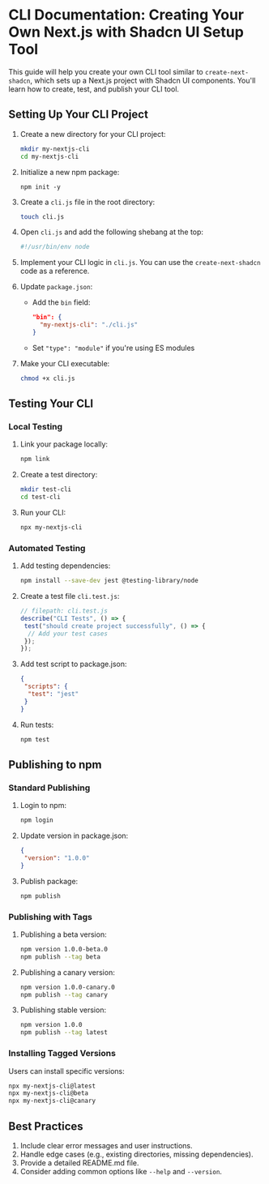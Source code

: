 # CLI Documentation: Creating Your Own Next.js with Shadcn UI Setup Tool

This guide will help you create your own CLI tool similar to `create-next-shadcn`, which sets up a Next.js project with Shadcn UI components. You'll learn how to create, test, and publish your CLI tool.

## Setting Up Your CLI Project

1. Create a new directory for your CLI project:

   ```sh
   mkdir my-nextjs-cli
   cd my-nextjs-cli
   ```

2. Initialize a new npm package:

   ```node
   npm init -y
   ```

3. Create a `cli.js` file in the root directory:

   ```sh
   touch cli.js
   ```

4. Open `cli.js` and add the following shebang at the top:

   ```javascript
   #!/usr/bin/env node
   ```

5. Implement your CLI logic in `cli.js`. You can use the `create-next-shadcn` code as a reference.

6. Update `package.json`:

   - Add the `bin` field:

     ```json
     "bin": {
       "my-nextjs-cli": "./cli.js"
     }
     ```

   - Set `"type": "module"` if you're using ES modules

7. Make your CLI executable:

   ```sh
   chmod +x cli.js
   ```

## Testing Your CLI

### Local Testing

1. Link your package locally:

   ```sh
   npm link
   ```

2. Create a test directory:

   ```sh
   mkdir test-cli
   cd test-cli
   ```

3. Run your CLI:

   ```sh
   npx my-nextjs-cli
   ```

### Automated Testing

1. Add testing dependencies:

   ```sh
   npm install --save-dev jest @testing-library/node
   ```

2. Create a test file `cli.test.js`:

   ```javascript
   // filepath: cli.test.js
   describe("CLI Tests", () => {
    test("should create project successfully", () => {
     // Add your test cases
    });
   });
   ```

3. Add test script to package.json:

   ```json
   {
    "scripts": {
     "test": "jest"
    }
   }
   ```

4. Run tests:

   ```sh
   npm test
   ```

## Publishing to npm

### Standard Publishing

1. Login to npm:

   ```sh
   npm login
   ```

2. Update version in package.json:

   ```json
   {
    "version": "1.0.0"
   }
   ```

3. Publish package:

   ```sh
   npm publish
   ```

### Publishing with Tags

1. Publishing a beta version:

   ```sh
   npm version 1.0.0-beta.0
   npm publish --tag beta
   ```

2. Publishing a canary version:

   ```sh
   npm version 1.0.0-canary.0
   npm publish --tag canary
   ```

3. Publishing stable version:

   ```sh
   npm version 1.0.0
   npm publish --tag latest
   ```

### Installing Tagged Versions

Users can install specific versions:

```sh
npx my-nextjs-cli@latest
npx my-nextjs-cli@beta
npx my-nextjs-cli@canary
```

## Best Practices

1. Include clear error messages and user instructions.
2. Handle edge cases (e.g., existing directories, missing dependencies).
3. Provide a detailed README.md file.
4. Consider adding common options like `--help` and `--version`.
